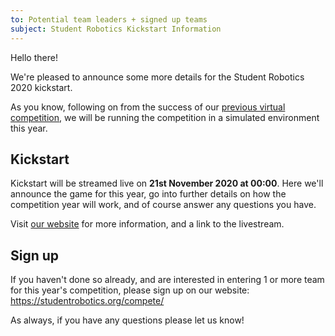 ```yaml
---
to: Potential team leaders + signed up teams
subject: Student Robotics Kickstart Information
---
```


Hello there!

We're pleased to announce some more details for the Student Robotics 2020 kickstart.

As you know, following on from the success of our [previous virtual competition](https://studentrobotics.org/news/2020-07-25-post-competition/), we will be running the competition in a simulated environment this year.

## Kickstart

Kickstart will be streamed live on **21st November 2020 at 00:00**. Here we'll announce the game for this year, go into further details on how the competition year will work, and of course answer any questions you have.

Visit [our website](https://studentrobotics.org/events/sr2021/kickstart/) for more information, and a link to the livestream.

## Sign up

If you haven't done so already, and are interested in entering 1 or more team for this year's competition, please sign up on our website: https://studentrobotics.org/compete/

As always, if you have any questions please let us know!
